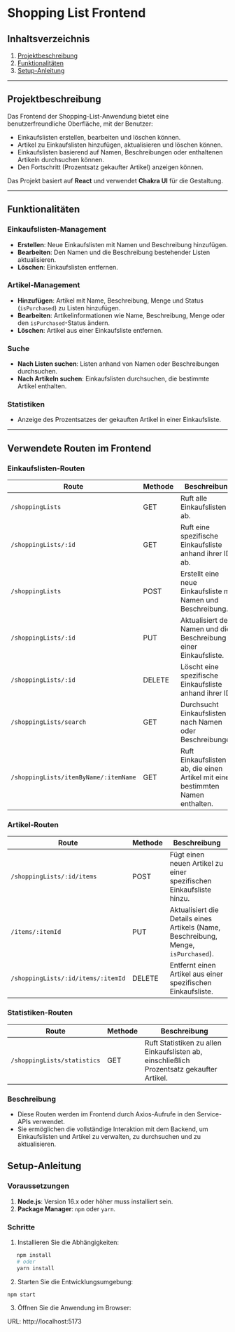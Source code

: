 # Shopping List Frontend

## Inhaltsverzeichnis
1. [Projektbeschreibung](#projektbeschreibung)
2. [Funktionalitäten](#funktionalitäten)
3. [Setup-Anleitung](#setup-anleitung)


---

## Projektbeschreibung
Das Frontend der Shopping-List-Anwendung bietet eine benutzerfreundliche Oberfläche, mit der Benutzer:
- Einkaufslisten erstellen, bearbeiten und löschen können.
- Artikel zu Einkaufslisten hinzufügen, aktualisieren und löschen können.
- Einkaufslisten basierend auf Namen, Beschreibungen oder enthaltenen Artikeln durchsuchen können.
- Den Fortschritt (Prozentsatz gekaufter Artikel) anzeigen können.

Das Projekt basiert auf **React** und verwendet **Chakra UI** für die Gestaltung.

---

## Funktionalitäten

### Einkaufslisten-Management
- **Erstellen**: Neue Einkaufslisten mit Namen und Beschreibung hinzufügen.
- **Bearbeiten**: Den Namen und die Beschreibung bestehender Listen aktualisieren.
- **Löschen**: Einkaufslisten entfernen.

### Artikel-Management
- **Hinzufügen**: Artikel mit Name, Beschreibung, Menge und Status (`isPurchased`) zu Listen hinzufügen.
- **Bearbeiten**: Artikelinformationen wie Name, Beschreibung, Menge oder den `isPurchased`-Status ändern.
- **Löschen**: Artikel aus einer Einkaufsliste entfernen.

### Suche
- **Nach Listen suchen**: Listen anhand von Namen oder Beschreibungen durchsuchen.
- **Nach Artikeln suchen**: Einkaufslisten durchsuchen, die bestimmte Artikel enthalten.

### Statistiken
- Anzeige des Prozentsatzes der gekauften Artikel in einer Einkaufsliste.

---
## Verwendete Routen im Frontend

### Einkaufslisten-Routen
| **Route**                       | **Methode** | **Beschreibung**                                         |
|----------------------------------|-------------|---------------------------------------------------------|
| `/shoppingLists`                | GET         | Ruft alle Einkaufslisten ab.                            |
| `/shoppingLists/:id`            | GET         | Ruft eine spezifische Einkaufsliste anhand ihrer ID ab. |
| `/shoppingLists`                | POST        | Erstellt eine neue Einkaufsliste mit Namen und Beschreibung. |
| `/shoppingLists/:id`            | PUT         | Aktualisiert den Namen und die Beschreibung einer Einkaufsliste. |
| `/shoppingLists/:id`            | DELETE      | Löscht eine spezifische Einkaufsliste anhand ihrer ID.  |
| `/shoppingLists/search`         | GET         | Durchsucht Einkaufslisten nach Namen oder Beschreibungen. |
| `/shoppingLists/itemByName/:itemName` | GET   | Ruft Einkaufslisten ab, die einen Artikel mit einem bestimmten Namen enthalten. |

### Artikel-Routen
| **Route**                       | **Methode** | **Beschreibung**                                         |
|----------------------------------|-------------|---------------------------------------------------------|
| `/shoppingLists/:id/items`      | POST        | Fügt einen neuen Artikel zu einer spezifischen Einkaufsliste hinzu. |
| `/items/:itemId`                | PUT         | Aktualisiert die Details eines Artikels (Name, Beschreibung, Menge, `isPurchased`). |
| `/shoppingLists/:id/items/:itemId` | DELETE   | Entfernt einen Artikel aus einer spezifischen Einkaufsliste. |

### Statistiken-Routen
| **Route**                       | **Methode** | **Beschreibung**                                         |
|----------------------------------|-------------|---------------------------------------------------------|
| `/shoppingLists/statistics`     | GET         | Ruft Statistiken zu allen Einkaufslisten ab, einschließlich Prozentsatz gekaufter Artikel. |

### Beschreibung
- Diese Routen werden im Frontend durch Axios-Aufrufe in den Service-APIs verwendet.
- Sie ermöglichen die vollständige Interaktion mit dem Backend, um Einkaufslisten und Artikel zu verwalten, zu durchsuchen und zu aktualisieren.


## Setup-Anleitung

### Voraussetzungen
1. **Node.js**: Version 16.x oder höher muss installiert sein.
2. **Package Manager**: `npm` oder `yarn`.

### Schritte

1. Installieren Sie die Abhängigkeiten:
```bash
   npm install
   # oder
   yarn install
```

2. Starten Sie die Entwicklungsumgebung:

```bash
npm start
```


3. Öffnen Sie die Anwendung im Browser:

URL: http://localhost:5173





